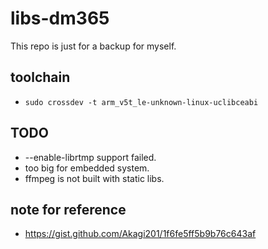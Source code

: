 # libs-dm365

This repo is just for a backup for myself.

## toolchain
* `sudo crossdev -t arm_v5t_le-unknown-linux-uclibceabi`

## TODO
* --enable-librtmp support failed.
* too big for embedded system.
* ffmpeg is not built with static libs.

## note for reference
* <https://gist.github.com/Akagi201/1f6fe5ff5b9b76c643af>
